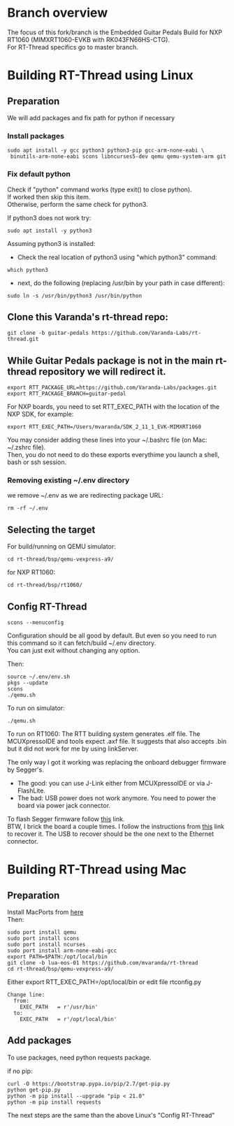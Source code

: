 # Branch overview
The focus of this fork/branch is the Embedded Guitar Pedals Build for NXP RT1060 (MIMXRT1060-EVKB with RK043FN66HS-CTG).<br>
For RT-Thread specifics go to master branch.

# Building RT-Thread using Linux

## Preparation
We will add packages and fix path for python if necessary

### Install packages

```
sudo apt install -y gcc python3 python3-pip gcc-arm-none-eabi \
 binutils-arm-none-eabi scons libncurses5-dev qemu qemu-system-arm git
```

### Fix default python
Check if "python" command works (type exit() to close python).<br>
If worked then skip this item.<br>
Otherwise, perform the same check for python3.

If python3 does not work try:
```
sudo apt install -y python3
```
Assuming python3 is installed:

- Check the real location of python3 using "which python3" command:
```
which python3
```
- next, do the following (replacing /usr/bin by your path in case different):
```
sudo ln -s /usr/bin/python3 /usr/bin/python
```


## Clone this Varanda's rt-thread repo:
```
git clone -b guitar-pedals https://github.com/Varanda-Labs/rt-thread.git
```

## While Guitar Pedals package is not in the main rt-thread repository we will redirect it.
```
export RTT_PACKAGE_URL=https://github.com/Varanda-Labs/packages.git
export RTT_PACKAGE_BRANCH=guitar-pedal
```

For NXP boards, you need to set RTT_EXEC_PATH with the location of the NXP SDK, for example:
```
export RTT_EXEC_PATH=/Users/mvaranda/SDK_2_11_1_EVK-MIMXRT1060
```

You may consider adding these lines into your ~/.bashrc file (on Mac: ~/.zshrc file).<br>
Then, you do not need to do these exports everythime you launch a shell, bash or ssh session.

### Removing existing ~/.env directory
we remove ~/.env as we are redirecting package URL:
```
rm -rf ~/.env
```

## Selecting the target
For build/running on QEMU simulator:
```
cd rt-thread/bsp/qemu-vexpress-a9/
```
for NXP RT1060:
```
cd rt-thread/bsp/rt1060/
```


## Config RT-Thread
```
scons --menuconfig
```

Configuration should be all good by default. But even so you need to run this command so it can fetch/build ~/.env directory.<br>
You can just exit without changing any option.
<br>

Then:
```
source ~/.env/env.sh
pkgs --update
scons
./qemu.sh
```

To run on simulator:
```
./qemu.sh
```

To run on RT1060:
The RTT building system generates .elf file. The MCUXpressoIDE and tools expect .axf file.
It suggests that also accepts .bin but it did not work for me by using linkServer.<br>

The only way I got it working was replacing the onboard debugger firmware by Segger's.
- The good: you can use J-Link either from MCUXpressoIDE or via J-FlashLite.
- The bad: USB power does not work anymore. You need to power the board via power jack connector.

To flash Segger firmware follow [this](https://community.nxp.com/t5/i-MX-RT-Knowledge-Base/Using-J-Link-with-MIMXRT1060-EVKB/ta-p/1452717) link.
<br>
BTW, I brick the board a couple times. I follow the instructions from [this](https://dzone.com/articles/regaining-debug-access-to-nxp-imx-rt1064-evk-execu) link to recover it. The USB to recover should be the one next to the Ethernet connector.<br> 




# Building RT-Thread using Mac
## Preparation
Install MacPorts from [here](https://www.macports.org/)
<br>Then:
```
sudo port install qemu
sudo port install scons
sudo port install ncurses
sudo port install arm-none-eabi-gcc
export PATH=$PATH:/opt/local/bin
git clone -b lua-eos-01 https://github.com/mvaranda/rt-thread
cd rt-thread/bsp/qemu-vexpress-a9/
```


Either export RTT_EXEC_PATH=/opt/local/bin or edit file rtconfig.py
```
Change line:
  from:
    EXEC_PATH   = r'/usr/bin'
  to:
    EXEC_PATH   = r'/opt/local/bin'
```

## Add packages

To use packages, need python requests package.<br>

if no pip:
```
curl -O https://bootstrap.pypa.io/pip/2.7/get-pip.py
python get-pip.py
python -m pip install --upgrade "pip < 21.0"
python -m pip install requests
```

The next steps are the same than the above Linux's "Config RT-Thread"


